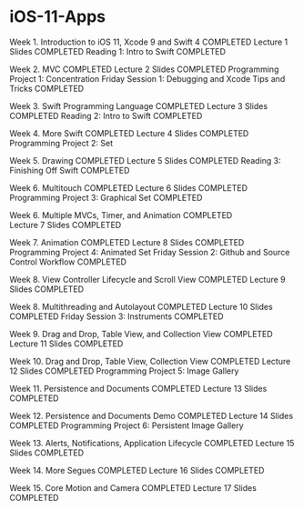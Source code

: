 # iOS-11-Apps

Week 1. Introduction to iOS 11, Xcode 9 and Swift 4       COMPLETED 
Lecture 1 Slides                                          COMPLETED
Reading 1: Intro to Swift                                 COMPLETED

Week 2. MVC                                               COMPLETED
Lecture 2 Slides                                          COMPLETED
Programming Project 1: Concentration
Friday Session 1: Debugging and Xcode Tips and Tricks     COMPLETED

Week 3. Swift Programming Language                        COMPLETED
Lecture 3 Slides                                          COMPLETED
Reading 2: Intro to Swift                                 COMPLETED

Week 4. More Swift                                        COMPLETED
Lecture 4 Slides                                          COMPLETED
Programming Project 2: Set                                

Week 5. Drawing                                           COMPLETED
Lecture 5 Slides                                          COMPLETED
Reading 3: Finishing Off Swift                            COMPLETED

Week 6. Multitouch                                        COMPLETED
Lecture 6 Slides                                          COMPLETED
Programming Project 3: Graphical Set                      COMPLETED

Week 6. Multiple MVCs, Timer, and Animation               COMPLETED            
Lecture 7 Slides                                          COMPLETED

Week 7. Animation                                         COMPLETED
Lecture 8 Slides                                          COMPLETED
Programming Project 4: Animated Set
Friday Session 2: Github and Source Control Workflow      COMPLETED

Week 8. View Controller Lifecycle and Scroll View         COMPLETED
Lecture 9 Slides                                          COMPLETED

Week 8. Multithreading and Autolayout                     COMPLETED
Lecture 10 Slides                                         COMPLETED
Friday Session 3: Instruments                             COMPLETED

Week 9. Drag and Drop, Table View, and Collection View    COMPLETED
Lecture 11 Slides                                         COMPLETED

Week 10. Drag and Drop, Table View, Collection View       COMPLETED
Lecture 12 Slides                                         COMPLETED
Programming Project 5: Image Gallery

Week 11. Persistence and Documents                        COMPLETED
Lecture 13 Slides                                         COMPLETED

Week 12. Persistence and Documents Demo                   COMPLETED
Lecture 14 Slides                                         COMPLETED
Programming Project 6: Persistent Image Gallery

Week 13. Alerts, Notifications, Application Lifecycle     COMPLETED
Lecture 15 Slides                                         COMPLETED

Week 14. More Segues                                      COMPLETED
Lecture 16 Slides                                         COMPLETED

Week 15. Core Motion and Camera                           COMPLETED
Lecture 17 Slides                                         COMPLETED
